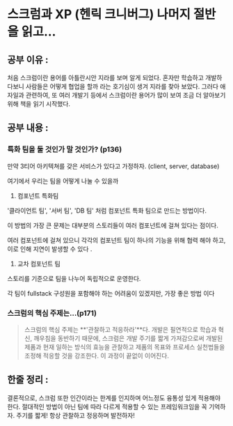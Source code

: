 # 스크럼과 XP (헨릭 크니버그) 나머지 절반을 읽고...

## 공부 이유 :

처음 스크럼이란 용어를 아틀란시안 지라를 보며 알게 되었다. 혼자만 학습하고 개발하다보니 사람들은 어떻게 협업을 할까 라는 호기심이 생겨 지라를 찾아 보았다. 그러다 애자일과 관련하여, 또 여러 개발기 등에서 스크럼이란 용어가 많이 보여 조금 더 알아보기 위해 책을 읽기 시작했다.

## 공부 내용 :

### 특화 팀을 둘 것인가 말 것인가? (p136)

만약 3티어 아키텍쳐를 갖은 서비스가 있다고 가정하자. (client, server, database)

여기에서 우리는 팀을 어떻게 나눌 수 있을까

1. 컴포넌트 특화팀

'클라이언트 팀', '서버 팀', 'DB 팀' 처럼 컴포넌트 특화 팀으로 만드는 방법이다.

이 방법의 가장 큰 문제는 대부분의 스토리들이 여러 컴포넌트에 걸쳐 있다는 점이다.

여러 컴포넌트에 걸쳐 있으니 각각의 컴포넌트 팀이 하나의 기능을 위해 협력 해야 하고, 이로 인해 지연이 발생할 수 있다 .

1. 교차 컴포넌트 팀

스토리를 기준으로 팀을 나누어 독립적으로 운영한다.

각 팀이 fullstack 구성원을 포함해야 하는 어려움이 있겠지만, 가장 좋은 방법 이다

### 스크럼의 핵심 주제는...(p171)

> 스크럼의 핵심 주제는 **'관찰하고 적응하라'**다. 개발은 필연적으로 학습과 혁신, 깨우침을 동반하기 때문에, 스크럼은 개발 주기를 짧게 가져감으로써 개발된 제품과 현재 일하는 방식의 효능을 관찰하고 제품의 목표와 프로세스 실천법들을 조정해 적응할 것을 강조한다. 이 과정이 끝없이 이어진다.

## 한줄 정리 :

결론적으로, 스크럼 또한 인간이라는 한계를 인지하며 어느정도 융통성 있게 적용해야 한다. 절대적인 방법이 아닌 팀에 따라 다르게 적용할 수 있는 프레임워크임을 꼭 기억하자.
주기를 짧게!
항상 관찰하고 정응하며 발전하자!
